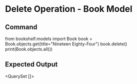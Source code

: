 # Delete Operation - Book Model

## Command
from bookshelf.models import Book
book = Book.objects.get(title="Nineteen Eighty-Four")
book.delete()
print(Book.objects.all())

## Expected Output
<QuerySet []>
